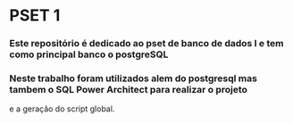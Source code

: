 # PSET 1    
### Este repositório é dedicado ao pset de banco de dados I e tem como principal banco o postgreSQL
### Neste trabalho foram utilizados alem do postgresql mas tambem o SQL Power Architect para realizar o projeto
 e a geração do script global.
